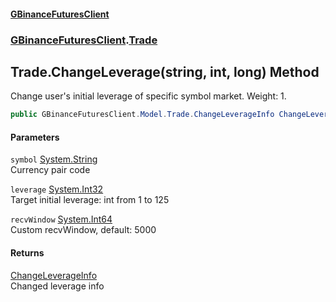 #### [GBinanceFuturesClient](./index.md 'index')
### [GBinanceFuturesClient](./GBinanceFuturesClient.md 'GBinanceFuturesClient').[Trade](./GBinanceFuturesClient-Trade.md 'GBinanceFuturesClient.Trade')
## Trade.ChangeLeverage(string, int, long) Method
Change user's initial leverage of specific symbol market. Weight: 1.  
```csharp
public GBinanceFuturesClient.Model.Trade.ChangeLeverageInfo ChangeLeverage(string symbol, int leverage, long recvWindow=5000L);
```
#### Parameters
<a name='GBinanceFuturesClient-Trade-ChangeLeverage(string_int_long)-symbol'></a>
`symbol` [System.String](https://docs.microsoft.com/en-us/dotnet/api/System.String 'System.String')  
Currency pair code  
  
<a name='GBinanceFuturesClient-Trade-ChangeLeverage(string_int_long)-leverage'></a>
`leverage` [System.Int32](https://docs.microsoft.com/en-us/dotnet/api/System.Int32 'System.Int32')  
Target initial leverage: int from 1 to 125  
  
<a name='GBinanceFuturesClient-Trade-ChangeLeverage(string_int_long)-recvWindow'></a>
`recvWindow` [System.Int64](https://docs.microsoft.com/en-us/dotnet/api/System.Int64 'System.Int64')  
Custom recvWindow, default: 5000  
  
#### Returns
[ChangeLeverageInfo](./GBinanceFuturesClient-Model-Trade-ChangeLeverageInfo.md 'GBinanceFuturesClient.Model.Trade.ChangeLeverageInfo')  
Changed leverage info  
